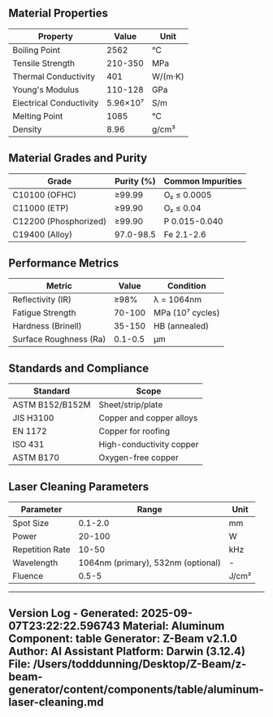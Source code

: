 ## Material Properties
| Property | Value | Unit |
| --- | --- | --- |
| Boiling Point | 2562 | °C |
| Tensile Strength | 210-350 | MPa |
| Thermal Conductivity | 401 | W/(m·K) |
| Young's Modulus | 110-128 | GPa |
| Electrical Conductivity | 5.96×10⁷ | S/m |
| Melting Point | 1085 | °C |
| Density | 8.96 | g/cm³ |


## Material Grades and Purity
| Grade | Purity (%) | Common Impurities |
| --- | --- | --- |
| C10100 (OFHC) | ≥99.99 | O₂ ≤ 0.0005 |
| C11000 (ETP) | ≥99.90 | O₂ ≤ 0.04 |
| C12200 (Phosphorized) | ≥99.90 | P 0.015-0.040 |
| C19400 (Alloy) | 97.0-98.5 | Fe 2.1-2.6 |


## Performance Metrics
| Metric | Value | Condition |
| --- | --- | --- |
| Reflectivity (IR) | ≥98% | λ = 1064nm |
| Fatigue Strength | 70-100 | MPa (10⁷ cycles) |
| Hardness (Brinell) | 35-150 | HB (annealed) |
| Surface Roughness (Ra) | 0.1-0.5 | µm |


## Standards and Compliance
| Standard | Scope |
| --- | --- |
| ASTM B152/B152M | Sheet/strip/plate |
| JIS H3100 | Copper and copper alloys |
| EN 1172 | Copper for roofing |
| ISO 431 | High-conductivity copper |
| ASTM B170 | Oxygen-free copper |


## Laser Cleaning Parameters
| Parameter | Range | Unit |
| --- | --- | --- |
| Spot Size | 0.1-2.0 | mm |
| Power | 20-100 | W |
| Repetition Rate | 10-50 | kHz |
| Wavelength | 1064nm (primary), 532nm (optional) | - |
| Fluence | 0.5-5 | J/cm² |


---
Version Log - Generated: 2025-09-07T23:22:22.596743
Material: Aluminum
Component: table
Generator: Z-Beam v2.1.0
Author: AI Assistant
Platform: Darwin (3.12.4)
File: /Users/todddunning/Desktop/Z-Beam/z-beam-generator/content/components/table/aluminum-laser-cleaning.md
---
